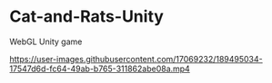 # Cat-and-Rats-Unity
WebGL Unity game


https://user-images.githubusercontent.com/17069232/189495034-17547d6d-fc64-49ab-b765-311862abe08a.mp4

